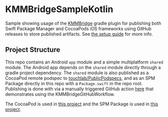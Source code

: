 # KMMBridgeSampleKotlin
Sample showing usage of the [KMMBridge](https://github.com/touchlab/KMMBridge) gradle plugin for publishing both Swift Package Manager and 
CocoaPods iOS frameworks using GitHub releases to store published artifacts. See [the setup guide](https://touchlab.github.io/KMMBridge/docs/DEFAULT_GITHUB_FLOW) for more info. 

## Project Structure
This repo contains an Android `app` module and a simple multiplatform `shared` module. The Android app depends on the `shared` module directly through a 
gradle project dependency. The `shared` module is also published as a CocoaPod remote podspec to [touchlab/PublicPodspecs](https://github.com/touchlab/PublicPodspecs/blob/main/README.md),
and as an SPM Package directly in this repo with a `Package.swift` in the repo root. Publishing is done with via a manually triggered GitHub action [here](https://github.com/touchlab/KMMBridgeSampleKotlin/blob/main/.github/workflows/main.yml) 
that demonstrates using the KMMBridgeGitHubWorkflow. 

The CocoaPod is used in [this project](https://github.com/touchlab/KMMBridgeSampleCocoaPods) and the SPM Package is used in [this project](https://github.com/touchlab/KMMBridgeSampleKotlin).  
